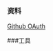 ### 资料


[Github OAuth](https://docs.github.com/en/developers/apps/building-oauth-apps/creating-an-oauth-app)

###工具